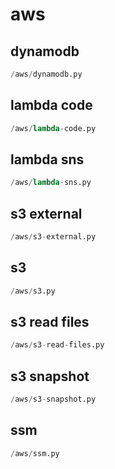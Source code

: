 # aws

## dynamodb
```python
/aws/dynamodb.py
```


## lambda code
```python
/aws/lambda-code.py
```


## lambda sns
```python
/aws/lambda-sns.py
```


## s3 external
```python
/aws/s3-external.py
```


## s3
```python
/aws/s3.py
```


## s3 read files
```python
/aws/s3-read-files.py
```


## s3 snapshot
```python
/aws/s3-snapshot.py
```


## ssm
```python
/aws/ssm.py
```

